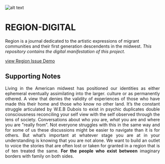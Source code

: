 ![alt text](https://storage.googleapis.com/root-proposal-1246/REGION/region%208.5.19-One%20Pager-1.png)
# REGION-DIGITAL
Region is a journal dedicated to the artistic expressions of migrant communities and their first generation descendents in the midwest.
<i>This repository contains the digital manifestation of this project.</i>

[view Region Issue Demo](https://issuu.com/erickoduniyi/docs/06.24.19__unfinished__region01)

## Supporting Notes
<div style="text-align: justify">
Living in the American midwest has positioned our identities as either ephemeral eventually assimilating into the larger. culture or as permanently othered. A view that denies the validity of experiences of those who have made this their home and those who know no other land. It’s the constant struggle articulated by W.E.B Dubois to exist in psychic duplicates double consciousness reconciling your self view with the self observed through the lens of society. Conversations about who <i>you</i> are, <i>what</i> you are and where you are "really from". Not everyone struggles with this in the same way and for some of us these discussions might be easier to navigate than it is for others. But what’s important at whatever stage you are at in your understanding is knowing that you are not alone. We want to build an outlet to voice the stories that are often lost or taken for granted in a region that is of ten treated the same.
<b>For the people who exist between</b> imaginary borders with family on both sides.
</div>
